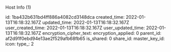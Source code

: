 Host Info (1)

id: 1ba432b631bd4ff886a4082cd3148dca
created_time: 2022-01-13T16:18:32.167Z
updated_time: 2022-01-13T16:18:32.167Z
user_created_time: 2022-01-13T16:18:32.167Z
user_updated_time: 2022-01-13T16:18:32.167Z
encryption_cipher_text: 
encryption_applied: 0
parent_id: af2d91f0ebd94e13ae2f529afb68fb65
is_shared: 0
share_id: 
master_key_id: 
icon: 
type_: 2